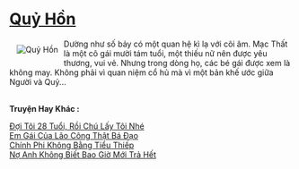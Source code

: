<a href="https://utruyen.com/quy-hon/21941/" title="Quỷ Hồn"><h1>Quỷ Hồn</h1></a><div style="display:table"><img align="right" style="float: left; padding: 10px;" src="https://utruyen.com/images/story/200x260/quy-hon.jpg" alt="Quỷ Hồn">Dường như số bảy có một quan hệ kì lạ với cõi âm. Mạc Thất là một cô gái mười tám tuổi, một thiếu nữ nên được yêu thương, vui vẻ. Nhưng trong dòng họ, các bé gái được xem là không may. Không phải vì quan niệm cổ hủ mà vì một bản khế ước giữa Người và Quỷ...</div><p><br><b>Truyện Hay Khác :</b></p><a href="https://utruyen.com/doi-toi-28-tuoi-roi-chu-lay-toi-nhe/24646/" alt="Đợi Tôi 28 Tuổi, Rồi Chú Lấy Tôi Nhé">Đợi Tôi 28 Tuổi, Rồi Chú Lấy Tôi Nhé</a><br/><a href="https://github.com/quanluxury/ngontinhhot/tree/master/truyenhay/19538/" alt="Em Gái Của Lão Công Thật Bá Đạo">Em Gái Của Lão Công Thật Bá Đạo</a><br/><a href="https://github.com/quanluxury/truyenhot/tree/master/truyenhay/16892/" alt="Chính Phi Không Bằng Tiểu Thiếp">Chính Phi Không Bằng Tiểu Thiếp</a><br/><a href="https://github.com/mlquan/truyenhay/tree/master/truyenhay/25012/" alt="Nợ Anh Không Biết Bao Giờ Mới Trả Hết">Nợ Anh Không Biết Bao Giờ Mới Trả Hết</a><br/>